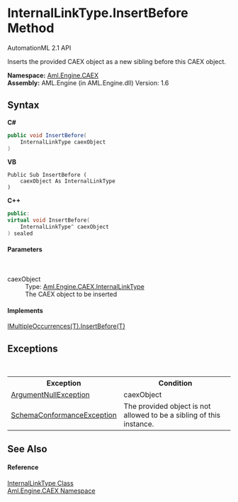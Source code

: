 # InternalLinkType.InsertBefore Method 
AutomationML 2.1 API 

Inserts the provided CAEX object as a new sibling before this CAEX object.

**Namespace:**&nbsp;<a href="N_Aml_Engine_CAEX">Aml.Engine.CAEX</a><br />**Assembly:**&nbsp;AML.Engine (in AML.Engine.dll) Version: 1.6

## Syntax

**C#**<br />
``` C#
public void InsertBefore(
	InternalLinkType caexObject
)
```

**VB**<br />
``` VB
Public Sub InsertBefore ( 
	caexObject As InternalLinkType
)
```

**C++**<br />
``` C++
public:
virtual void InsertBefore(
	InternalLinkType^ caexObject
) sealed
```


#### Parameters
&nbsp;<dl><dt>caexObject</dt><dd>Type: <a href="T_Aml_Engine_CAEX_InternalLinkType">Aml.Engine.CAEX.InternalLinkType</a><br />The CAEX object to be inserted</dd></dl>

#### Implements
<a href="M_Aml_Engine_CAEX_IMultipleOccurrences_1_InsertBefore">IMultipleOccurrences(T).InsertBefore(T)</a><br />

## Exceptions
&nbsp;<table><tr><th>Exception</th><th>Condition</th></tr><tr><td><a href="https://docs.microsoft.com/dotnet/api/system.argumentnullexception" target="_parent" rel="noopener noreferrer">ArgumentNullException</a></td><td>caexObject</td></tr><tr><td><a href="T_Aml_Engine_CAEX_SchemaConformanceException">SchemaConformanceException</a></td><td>The provided object is not allowed to be a sibling of this instance.</td></tr></table>

## See Also


#### Reference
<a href="T_Aml_Engine_CAEX_InternalLinkType">InternalLinkType Class</a><br /><a href="N_Aml_Engine_CAEX">Aml.Engine.CAEX Namespace</a><br />